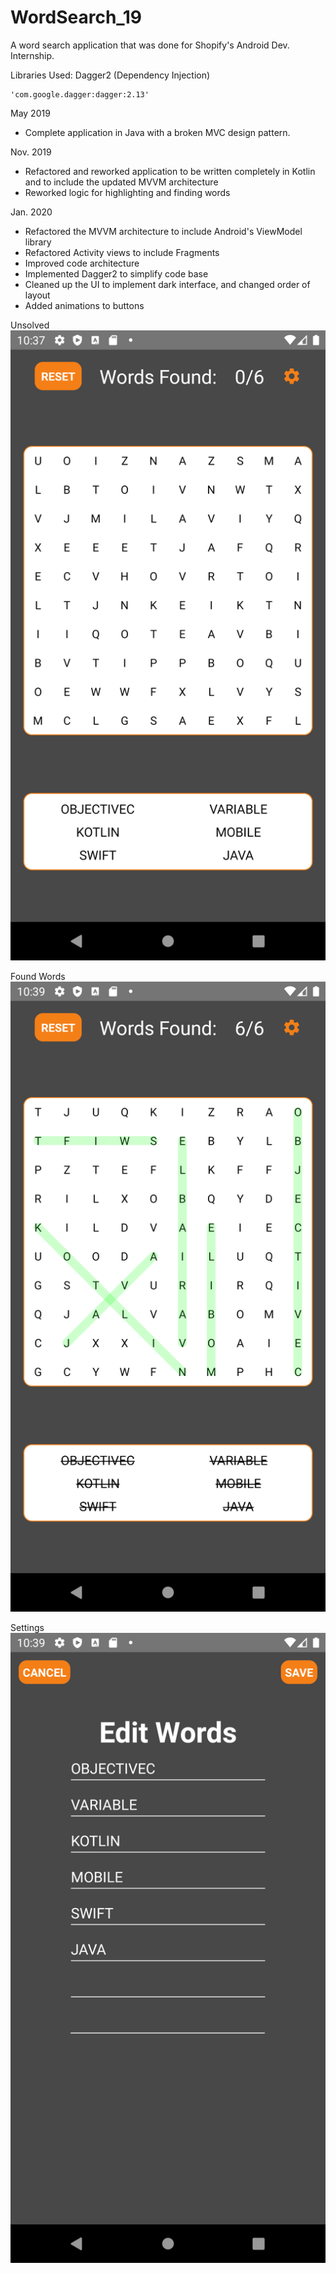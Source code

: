 # WordSearch_19
A word search application that was done for Shopify's Android Dev. Internship.

Libraries Used:
Dagger2 (Dependency Injection)
```
'com.google.dagger:dagger:2.13'
```

May 2019
- Complete application in Java with a broken MVC design pattern.

Nov. 2019
- Refactored and reworked application to be written completely in Kotlin and to include the updated MVVM architecture
- Reworked logic for highlighting and finding words

Jan. 2020
- Refactored the MVVM architecture to include Android's ViewModel library
- Refactored Activity views to include Fragments
- Improved code architecture
- Implemented Dagger2 to simplify code base
- Cleaned up the UI to implement dark interface, and changed order of layout
- Added animations to buttons

Unsolved
![Unsolved](Empty.png)

Found Words
![Words Found](WordsFound.png)

Settings
![Settings](Settings.png)
